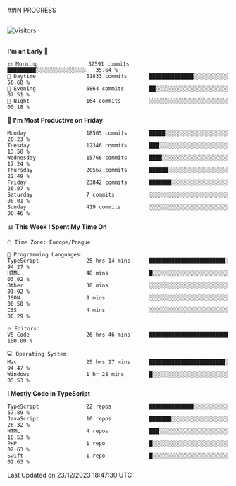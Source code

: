 ##IN PROGRESS
##
![Visitors](https://komarev.com/ghpvc/?username=petrbui&style=for-the-badge&label=Visitors+👀)



##
<!--
[![My GitHub stats](https://github-readme-stats.vercel.app/api?username=petrbui&theme=github_dark)](https://github.com/anuraghazra/github-readme-stats)

[![My wakatime stats](https://github-readme-stats.vercel.app/api/wakatime?username=petrbui&theme=github_dark)](https://github.com/anuraghazra/github-readme-stats)
-->
<!--START_SECTION:waka-->
**I'm an Early 🐤** 

```text
🌞 Morning                32591 commits       █████████░░░░░░░░░░░░░░░░   35.64 % 
🌆 Daytime                51833 commits       ██████████████░░░░░░░░░░░   56.68 % 
🌃 Evening                6864 commits        ██░░░░░░░░░░░░░░░░░░░░░░░   07.51 % 
🌙 Night                  164 commits         ░░░░░░░░░░░░░░░░░░░░░░░░░   00.18 % 
```
📅 **I'm Most Productive on Friday** 

```text
Monday                   18505 commits       █████░░░░░░░░░░░░░░░░░░░░   20.23 % 
Tuesday                  12346 commits       ███░░░░░░░░░░░░░░░░░░░░░░   13.50 % 
Wednesday                15766 commits       ████░░░░░░░░░░░░░░░░░░░░░   17.24 % 
Thursday                 20567 commits       ██████░░░░░░░░░░░░░░░░░░░   22.49 % 
Friday                   23842 commits       ███████░░░░░░░░░░░░░░░░░░   26.07 % 
Saturday                 7 commits           ░░░░░░░░░░░░░░░░░░░░░░░░░   00.01 % 
Sunday                   419 commits         ░░░░░░░░░░░░░░░░░░░░░░░░░   00.46 % 
```


📊 **This Week I Spent My Time On** 

```text
🕑︎ Time Zone: Europe/Prague

💬 Programming Languages: 
TypeScript               25 hrs 14 mins      ████████████████████████░   94.27 % 
HTML                     48 mins             █░░░░░░░░░░░░░░░░░░░░░░░░   03.02 % 
Other                    30 mins             ░░░░░░░░░░░░░░░░░░░░░░░░░   01.92 % 
JSON                     8 mins              ░░░░░░░░░░░░░░░░░░░░░░░░░   00.50 % 
CSS                      4 mins              ░░░░░░░░░░░░░░░░░░░░░░░░░   00.29 % 

🔥 Editors: 
VS Code                  26 hrs 46 mins      █████████████████████████   100.00 % 

💻 Operating System: 
Mac                      25 hrs 17 mins      ████████████████████████░   94.47 % 
Windows                  1 hr 28 mins        █░░░░░░░░░░░░░░░░░░░░░░░░   05.53 % 
```

**I Mostly Code in TypeScript** 

```text
TypeScript               22 repos            ██████████████░░░░░░░░░░░   57.89 % 
JavaScript               10 repos            ███████░░░░░░░░░░░░░░░░░░   26.32 % 
HTML                     4 repos             ███░░░░░░░░░░░░░░░░░░░░░░   10.53 % 
PHP                      1 repo              █░░░░░░░░░░░░░░░░░░░░░░░░   02.63 % 
Swift                    1 repo              █░░░░░░░░░░░░░░░░░░░░░░░░   02.63 % 
```




 Last Updated on 23/12/2023 18:47:30 UTC
<!--END_SECTION:waka-->
